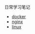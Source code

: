 日常学习笔记

- [docker](./docs/docker/Docker2022.md)
- [nginx](./docs/nginx/nginx.md)
- [linux](./docs/linux/linux.md)
